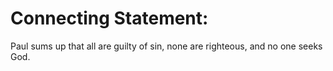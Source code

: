 # Connecting Statement:

Paul sums up that all are guilty of sin, none are righteous, and no one seeks God.